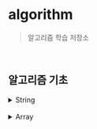 # algorithm
> 알고리즘 학습 저장소

<br>

## 알고리즘 기초

<details>
<summary>String</summary>

- [대소문자 변환](basic/string/case_conversion/Main.java)
- [문자 찾기](basic/string/find_char/Main.java)
- [문장 속 단어](basic/string/words_in_sentence/Main.java)
- [단어 뒤집기](basic/string/word_flip/Main.java)
- [특정 문자 뒤집기](basic/string/word_flip_specific/Main.java)
- [중복문자 제거](basic/string/중복문자제거/Main.java)
- [회문문자열](basic/string/회문문자열/Main.java)
- [숫자만 추출](basic/string/숫자만_추출/Main.java)
- [가장 짧은 문자거리](basic/string/문자거리/Main.java)
- [문자열 압축](basic/string/문자열압축/Main.java)
- [암호](basic/string/암호/Main.java)

</details>

<br>

<details>
<summary>Array</summary>

- [큰 수 출력하기](basic/array/큰수출력하기/Main.java)
- [보이는 학생](basic/array/보이는학생/Main.java)
- [가위바위보](basic/array/가위바위보/Main.java)
- [피보나치 수열](basic/array/피보나치수열/Main.java)
- [에라토스테네스 체](basic/array/에라토스테네스_체/Main.java)
</details>
